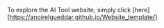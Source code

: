 To explore the AI Tool website, simply click [here][https://anoirelgueddar.github.io/Website_template/]
